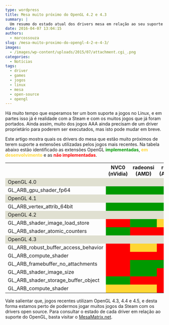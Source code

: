 ```yaml
---
type: wordpress
title: Mesa muito próximo do OpenGL 4.2 e 4.3
summary: |
  Um resumo do estado atual dos drivers mesa em relação ao seu suporte ao OpenGL.
date: 2016-04-07 13:04:15
authors:
  - marcossouza
slug: /mesa-muito-proximo-do-opengl-4-2-e-4-3/
images:
  - /images/wp-content/uploads/2015/07/attachment.cgi_.png
categories:
  - Notícias
tags:
  - driver
  - games
  - jogos
  - linux
  - mesa
  - open-source
  - opengl
---
```


Há muito tempo que esperamos ter um bom suporte a jogos no Linux, e em partes isso já é realidade com a Steam e com os muitos jogos que já foram portados. Ainda assim, muito dos jogos AAA ainda precisam de um driver proprietário para poderem ser executados, mas isto pode mudar em breve.

<!--more-->

Este artigo mostra quais os drivers do mesa que estão muito próximos de terem suporte a extensões utilizadas pelos jogos mais recentes. Na tabela abaixo estão identificado as extensões OpenGL <strong style="color: #009900;">implementadas</strong>, <strong style="color: #ffd633;">em desenvolvimento</strong> e as <strong style="color: #fe0000;">não implementadas</strong>.

<table class="table table-bordered">
<tbody>
<tr>
<th></th>
<th>NVC0 (nVidia)</th>
<th>radeonsi (AMD)</th>
<th>r600 (AMD)</th>
<th>i965 (Intel)</th>
</tr>
<tr>
<td style="background-color: #e0e0d1;" colspan="5">OpenGL 4.0</td>
<tr>
<td>GL_ARB_gpu_shader_fp64</td>
<td style="background-color: #009900;"></td>
<td style="background-color: #009900;"></td>
<td style="background-color: #009900;"></td>
<td style="background-color: #ffd633;"></td>
</tr>
<td style="background-color: #e0e0d1;" colspan="5">OpenGL 4.1</td>
<tr>
<td>GL_ARB_vertex_attrib_64bit</td>
<td style="background-color: #009900;"></td>
<td style="background-color: #009900;"></td>
<td style="background-color: #009900;"></td>
<td style="background-color: #fe0000;"></td>
</tr>
<tr>
<td style="background-color: #e0e0d1;" colspan="5">OpenGL 4.2</td>
</tr>
<tr>
<td>GL_ARB_shader_image_load_store</td>
<td style="background-color: #fe0000;"></td>
<td style="background-color: #009900;"></td>
<td style="background-color: #ffd633;"></td>
<td style="background-color: #009900;"></td>
</tr>
<tr>
<td>GL_ARB_shader_atomic_counters</td>
<td style="background-color: #009900;"></td>
<td style="background-color: #fe0000;"></td>
<td style="background-color: #fe0000;"></td>
<td style="background-color: #009900;"></td>
</tr>
<tr>
<td style="background-color: #e0e0d1;" colspan="5">OpenGL 4.3</td>
</tr>
<tr>
<td>GL_ARB_robust_buffer_access_behavior</td>
<td style="background-color: #fe0000;"></td>
<td style="background-color: #ffd633;"></td>
<td style="background-color: #fe0000;"></td>
<td style="background-color: #fe0000;"></td>
</tr>
<tr>
<td>GL_ARB_compute_shader</td>
<td style="background-color: #fe0000;"></td>
<td style="background-color: #fe0000;"></td>
<td style="background-color: #fe0000;"></td>
<td style="background-color: #009900;"></td>
</tr>
<tr>
<td>GL_ARB_framebuffer_no_attachments</td>
<td style="background-color: #fe0000;"></td>
<td style="background-color: #009900;"></td>
<td style="background-color: #009900;"></td>
<td style="background-color: #009900;"></td>
</tr>
<tr>
<td>GL_ARB_shader_image_size</td>
<td style="background-color: #fe0000;"></td>
<td style="background-color: #009900;"></td>
<td style="background-color: #fe0000;"></td>
<td style="background-color: #009900;"></td>
</tr>
<tr>
<td>GL_ARB_shader_storage_buffer_object</td>
<td style="background-color: #009900;"></td>
<td style="background-color: #fe0000;"></td>
<td style="background-color: #fe0000;"></td>
<td style="background-color: #009900;"></td>
</tr>
<tr>
<td>GL_ARB_compute_shader</td>
<td style="background-color: #ffd633;"></td>
<td style="background-color: #ffd633;"></td>
<td style="background-color: #fe0000;"></td>
<td style="background-color: #009900;"></td>
</tr>
</tbody>
</table>

Vale salientar que, jogos recentes utilizam OpenGL 4.3, 4.4 e 4.5, e desta forma estamos perto de podermos jogar muitos jogos da Steam com os drivers open source.
Para consultar o estado de cada driver em relação ao suporte do OpenGL, basta visitar o <a href="https://mesamatrix.net/" target="_blank">MesaMatrix.net</a>.